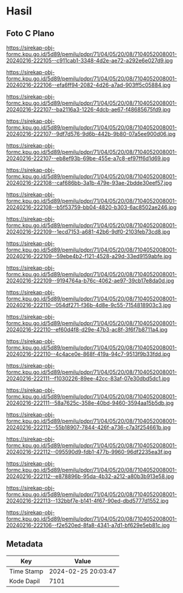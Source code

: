 # Hasil

## Foto C Plano

https://sirekap-obj-formc.kpu.go.id/5d89/pemilu/pdpr/71/04/05/20/08/7104052008001-20240216-222105--c911cab1-3348-4d2e-ae72-a292e6e027d9.jpg

https://sirekap-obj-formc.kpu.go.id/5d89/pemilu/pdpr/71/04/05/20/08/7104052008001-20240216-222106--efa6ff94-2082-4d26-a7ad-903ff5c05884.jpg

https://sirekap-obj-formc.kpu.go.id/5d89/pemilu/pdpr/71/04/05/20/08/7104052008001-20240216-222107--ba2116a3-1226-4dcb-ae67-f48685675fd9.jpg

https://sirekap-obj-formc.kpu.go.id/5d89/pemilu/pdpr/71/04/05/20/08/7104052008001-20240216-222107--9df7d576-9d6b-442b-9b80-07a5ee900d06.jpg

https://sirekap-obj-formc.kpu.go.id/5d89/pemilu/pdpr/71/04/05/20/08/7104052008001-20240216-222107--eb8ef93b-69be-455e-a7c8-ef97ff6d1d69.jpg

https://sirekap-obj-formc.kpu.go.id/5d89/pemilu/pdpr/71/04/05/20/08/7104052008001-20240216-222108--caf686bb-3a1b-479e-93ae-2bdde30eef57.jpg

https://sirekap-obj-formc.kpu.go.id/5d89/pemilu/pdpr/71/04/05/20/08/7104052008001-20240216-222108--b5f53759-bb04-4820-b303-6ac8502ae246.jpg

https://sirekap-obj-formc.kpu.go.id/5d89/pemilu/pdpr/71/04/05/20/08/7104052008001-20240216-222109--1ecd7153-a681-42b6-9df0-2103feb73cd8.jpg

https://sirekap-obj-formc.kpu.go.id/5d89/pemilu/pdpr/71/04/05/20/08/7104052008001-20240216-222109--59ebe4b2-f121-4528-a29d-33ed9159abfe.jpg

https://sirekap-obj-formc.kpu.go.id/5d89/pemilu/pdpr/71/04/05/20/08/7104052008001-20240216-222109--9194764a-b76c-4062-ae97-39cb17e8da0d.jpg

https://sirekap-obj-formc.kpu.go.id/5d89/pemilu/pdpr/71/04/05/20/08/7104052008001-20240216-222110--054df271-f36b-4d8e-9c55-7154818903c3.jpg

https://sirekap-obj-formc.kpu.go.id/5d89/pemilu/pdpr/71/04/05/20/08/7104052008001-20240216-222110--ef60d4f8-d29e-47b3-ac8f-3f6f7b8711a4.jpg

https://sirekap-obj-formc.kpu.go.id/5d89/pemilu/pdpr/71/04/05/20/08/7104052008001-20240216-222110--4c4ace0e-868f-419a-94c7-9513f9b33fdd.jpg

https://sirekap-obj-formc.kpu.go.id/5d89/pemilu/pdpr/71/04/05/20/08/7104052008001-20240216-222111--f1030226-89ee-42cc-83af-07e30dbd5dc1.jpg

https://sirekap-obj-formc.kpu.go.id/5d89/pemilu/pdpr/71/04/05/20/08/7104052008001-20240216-222111--58a7625c-358e-40bd-9460-3594aa15b5db.jpg

https://sirekap-obj-formc.kpu.go.id/5d89/pemilu/pdpr/71/04/05/20/08/7104052008001-20240216-222112--55b18907-7844-426f-a736-c7a3f254661b.jpg

https://sirekap-obj-formc.kpu.go.id/5d89/pemilu/pdpr/71/04/05/20/08/7104052008001-20240216-222112--095590d9-fdb1-477b-9960-96df2235ea3f.jpg

https://sirekap-obj-formc.kpu.go.id/5d89/pemilu/pdpr/71/04/05/20/08/7104052008001-20240216-222112--e878896b-95da-4b32-a212-a80b3b913e58.jpg

https://sirekap-obj-formc.kpu.go.id/5d89/pemilu/pdpr/71/04/05/20/08/7104052008001-20240216-222113--132bbf7e-b141-4f67-90ed-dbd5777d1552.jpg

https://sirekap-obj-formc.kpu.go.id/5d89/pemilu/pdpr/71/04/05/20/08/7104052008001-20240216-222106--f2e520ed-8fa8-4341-a7d1-bf629e5eb81c.jpg


## Metadata

| Key        | Value               |
| ---------- | ------------------- |
| Time Stamp | 2024-02-25 20:03:47 |
| Kode Dapil | 7101                |



